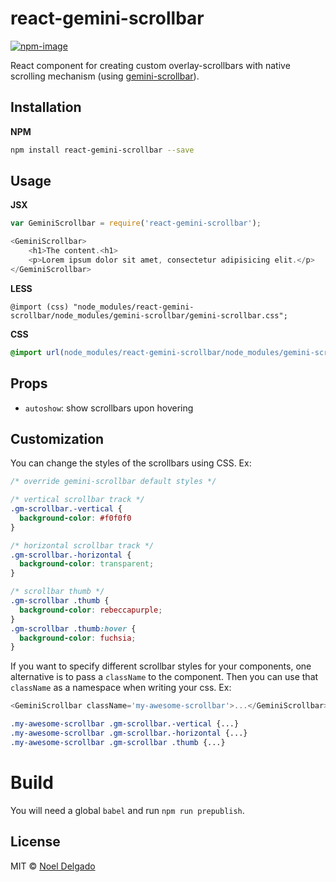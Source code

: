 # react-gemini-scrollbar
[![npm-image](https://img.shields.io/npm/v/react-gemini-scrollbar.svg?style=flat-square)](https://www.npmjs.com/package/react-gemini-scrollbar)

React component for creating custom overlay-scrollbars with native scrolling mechanism (using [gemini-scrollbar](https://github.com/noeldelgado/gemini-scrollbar)).

## Installation

**NPM**

```sh
npm install react-gemini-scrollbar --save
```

## Usage

**JSX**

```js
var GeminiScrollbar = require('react-gemini-scrollbar');

<GeminiScrollbar>
    <h1>The content.<h1>
    <p>Lorem ipsum dolor sit amet, consectetur adipisicing elit.</p>
</GeminiScrollbar>
```

**LESS**
```less
@import (css) "node_modules/react-gemini-scrollbar/node_modules/gemini-scrollbar/gemini-scrollbar.css";
```

**CSS**
```css
@import url(node_modules/react-gemini-scrollbar/node_modules/gemini-scrollbar/gemini-scrollbar.css);
```

## Props
* `autoshow`: show scrollbars upon hovering


## Customization

You can change the styles of the scrollbars using CSS. Ex:

```css
/* override gemini-scrollbar default styles */

/* vertical scrollbar track */
.gm-scrollbar.-vertical {
  background-color: #f0f0f0
}

/* horizontal scrollbar track */
.gm-scrollbar.-horizontal {
  background-color: transparent;
}

/* scrollbar thumb */
.gm-scrollbar .thumb {
  background-color: rebeccapurple;
}
.gm-scrollbar .thumb:hover {
  background-color: fuchsia;
}
```

If you want to specify different scrollbar styles for your components, one
alternative is to pass a `className` to the component. Then you can use that
`className` as a namespace when writing your css. Ex:
```js
<GeminiScrollbar className='my-awesome-scrollbar'>...</GeminiScrollbar>
```

```css
.my-awesome-scrollbar .gm-scrollbar.-vertical {...}
.my-awesome-scrollbar .gm-scrollbar.-horizontal {...}
.my-awesome-scrollbar .gm-scrollbar .thumb {...}
```

# Build
You will need a global `babel` and run `npm run prepublish`.

## License
MIT © [Noel Delgado](http://pixelia.me/)
